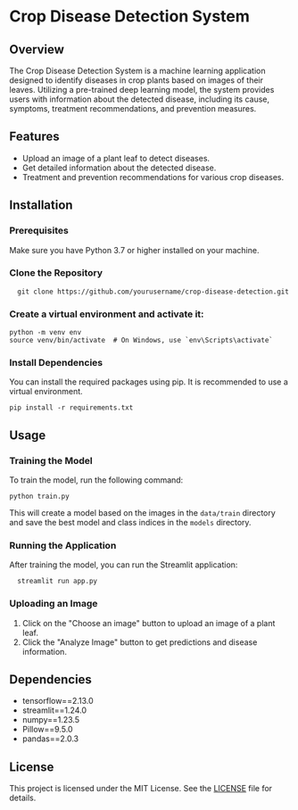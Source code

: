 # Crop Disease Detection System

## Overview
The Crop Disease Detection System is a machine learning application designed to identify diseases in crop plants based on images of their leaves. Utilizing a pre-trained deep learning model, the system provides users with information about the detected disease, including its cause, symptoms, treatment recommendations, and prevention measures.

## Features
- Upload an image of a plant leaf to detect diseases.
- Get detailed information about the detected disease.
- Treatment and prevention recommendations for various crop diseases.

## Installation

### Prerequisites
Make sure you have Python 3.7 or higher installed on your machine.

### Clone the Repository
```
  git clone https://github.com/yourusername/crop-disease-detection.git
```
### Create a virtual environment and activate it:
```
python -m venv env
source venv/bin/activate  # On Windows, use `env\Scripts\activate`
```
### Install Dependencies
You can install the required packages using pip. It is recommended to use a virtual environment.
```
pip install -r requirements.txt
``` 

## Usage

### Training the Model
To train the model, run the following command:
  ```
  python train.py
  ```
This will create a model based on the images in the `data/train` directory and save the best model and class indices in the `models` directory.

### Running the Application
After training the model, you can run the Streamlit application:
  ```
    streamlit run app.py
  ```


### Uploading an Image
1. Click on the "Choose an image" button to upload an image of a plant leaf.
2. Click the "Analyze Image" button to get predictions and disease information.

## Dependencies
- tensorflow==2.13.0
- streamlit==1.24.0
- numpy==1.23.5
- Pillow==9.5.0
- pandas==2.0.3

## License
This project is licensed under the MIT License. See the [LICENSE](LICENSE) file for details.
